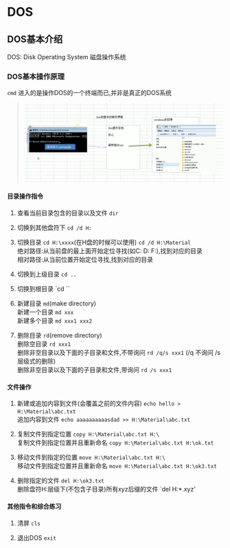 # DOS

## DOS基本介绍

DOS: Disk Operating System 磁盘操作系统

### DOS基本操作原理

`cmd` 进入的是操作DOS的一个终端而已,并非是真正的DOS系统  
> ![程序结构.png](./picture/DOS的基本操作原理.png)  

#### 目录操作指令

1. 查看当前目录包含的目录以及文件  `dir`

2. 切换到其他盘符下 `cd /d H:`

3. 切换目录 `cd H:\xxxx`(在H盘的时候可以使用)  `cd /d H:\Material`  
   绝对路径:从当前盘的最上面开始定位寻找(如C: D: F:),找到对应的目录  
   相对路径:从当前位置开始定位寻找,找到对应的目录  

4. 切换到上级目录 `cd ..`

5. 切换到根目录 `cd \``

6. 新建目录 `md`(make directory)  
   新建一个目录 `md xxx`  
   新建多个目录 `md xxx1 xxx2`  

7. 删除目录 `rd`(remove directory)  
   删除空目录 `rd xxx1`  
   删除非空目录以及下面的子目录和文件,不带询问 `rd /q/s xxx1` (/q 不询问 /s 层级式的删除)  
   删除非空目录以及下面的子目录和文件,带询问 `rd /s xxx1`

#### 文件操作

1. 新建或追加内容到文件(会覆盖之前的文件内容) `echo hello > H:\Material\abc.txt`  
   追加内容到文件 `echo aaaaaaaaaasdad >> H:\Material\abc.txt`  

2. 复制文件到指定位置 `copy H:\Material\abc.txt H:\`  
   复制文件到指定位置并且重新命名 `copy H:\Material\abc.txt H:\ok.txt`  

3. 移动文件到指定的位置 `move H:\Material\abc.txt H:\`  
   移动文件到指定位置并且重新命名 `move H:\Material\abc.txt H:\ok3.txt`  

4. 删除指定的文件 `del H:\ok3.txt`  
   删除盘符H:层级下(不包含子目录)所有xyz后缀的文件 `del H:\*.xyz'  

#### 其他指令和综合练习

1. 清屏 `cls`  

2. 退出DOS `exit`  
